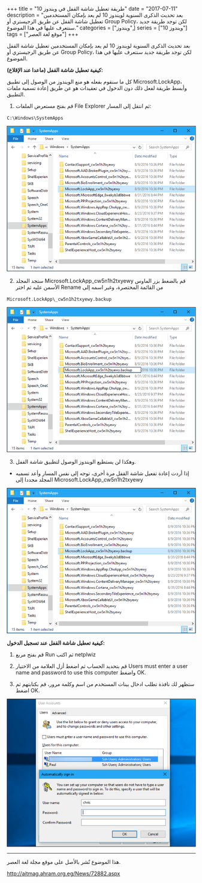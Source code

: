 +++
title = "طريقة تعطيل شاشة القفل في ويندوز 10"
date = "2017-07-11"
description = "بعد تحديث الذكرى السنوية لويندوز 10 لم يعد بإمكان المستخدمين تعطيل شاشة القفل عن طريق الرجيستري أو Group Policy، لكن توجد طريقة جديد سنتعرف عليها في هذا الموضوع."
categories = ["ويندوز",]
series = ["ويندوز 10"]
tags = ["موقع لغة العصر"]
+++

بعد تحديث الذكرى السنوية لويندوز 10 لم يعد بإمكان المستخدمين تعطيل شاشة القفل عن طريق الرجيستري أو Group Policy، لكن توجد طريقة جديد سنتعرف عليها في هذا الموضوع.

**كيفية تعطيل شاشة القفل (ماعدا عند الإقلاع):**

كل ما سنقوم بفعله هو منع الويندوز من الوصول إلى تطبيق Microsoft.LockApp، وأبسط طريقة لفعل ذلك دون الدخول في تعقيدات هو عن طريق إعادة تسمية ملفات التطبيق.

1. قم بفتح مستعرض الملفات File Explorer ثم انتقل إلى المسار:

`C:\Windows\SystemApps`

![1](images/1.png)

2. ستجد المجلد Microsoft.LockApp\_cw5n1h2txyewy قم بالضغط بزر الماوس الأسمن عليه ثم اختر Rename من القائمة المختصرة، وغير اسمه إلى

`Microsoft.LockApp\_cw5n1h2txyewy.backup`

![2](images/2.png)

3. وهكذا لن يستطيع الويندوز الوصول لتطبيق شاشة القفل.

- إذا أردت إعادة تفعيل شاشة القفل مرة أخرى، توجه إلى نفس المسار وأعد تسميه المجلد مجددا إلى Microsoft.LockApp\_cw5n1h2txyewy

![3](images/3.png)

**كيفية تعطيل شاشة القفل عند تسجيل الدخول:**

1. قم بفتح مربع Run ثم اكتب netplwiz

2. قم بتحديد الحساب ثم اضغط أزل العلامة من الاختيار Users must enter a user name and password to use this computer واضغط OK.

3. ستظهر لك نافذة تطلب ادخال بينات المستخدم من اسم وكلمة مرور، قم بكتابتهم ثم اضغط OK.

![4](images/4.png)

---
هذا الموضوع نٌشر باﻷصل على موقع مجلة لغة العصر.

http://aitmag.ahram.org.eg/News/72882.aspx